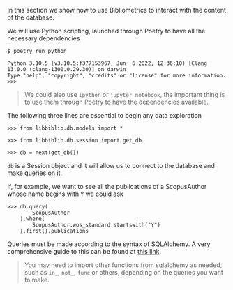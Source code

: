 In this section we show how to use Bibliometrics to interact with the content of the database.

We will use Python scripting, launched through Poetry to have all the necessary dependencies
```console
$ poetry run python

Python 3.10.5 (v3.10.5:f377153967, Jun  6 2022, 12:36:10) [Clang 13.0.0 (clang-1300.0.29.30)] on darwin
Type "help", "copyright", "credits" or "license" for more information.
>>>
```

> We could also use `ipython` or `jupyter notebook`, the important thing is to use them through Poetry to have the dependencies available.

The following three lines are essential to begin any data exploration

```console
>>> from libbiblio.db.models import *

>>> from libbiblio.db.session import get_db

>>> db = next(get_db())
```

`db` is a Session object and it will allow us to connect to the database and make queries on it.

If, for example, we want to see all the publications of a ScopusAuthor whose name begins with `Y` we could ask
```console
>>> db.query(
        ScopusAuthor
    ).where(
        ScopusAuthor.wos_standard.startswith("Y")
    ).first().publications
```

Queries must be made according to the syntax of SQLAlchemy.
A very comprehensive guide to this can be found at [this link](https://docs.sqlalchemy.org/en/20/orm/queryguide/index.html).


> You may need to import other functions from sqlalchemy as needed, such as `in_`, `not_`, `func` or others, depending on the queries you want to make.
